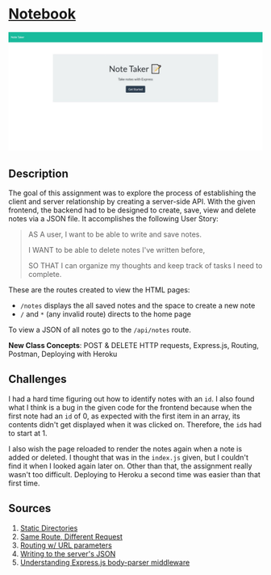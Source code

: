 # [Notebook](https://radiant-dawn-93459.herokuapp.com/)

![Note Taker Home Page](./images/notebook_home.jpg)

## Description
The goal of this assignment was to explore the process of establishing the client and server relationship by creating a server-side API. With the given frontend, the backend had to be designed to create, save, view and delete notes via a JSON file. It accomplishes the following User Story:
> AS A user, I want to be able to write and save notes.
> 
> I WANT to be able to delete notes I've written before,
> 
> SO THAT I can organize my thoughts and keep track of tasks I need to complete.

These are the routes created to view the HTML pages:
* `/notes` displays the all saved notes and the space to create a new note
* `/` and `*` (any invalid route) directs to the home page

To view a JSON of all notes go to the `/api/notes` route.

**New Class Concepts**: POST & DELETE HTTP requests, Express.js, Routing, Postman, Deploying with Heroku

## Challenges
I had a hard time figuring out how to identify notes with an `id`. I also found what I think is a bug in the given code for the frontend because when the first note had an `id` of 0, as expected with the first item in an array, its contents didn't get displayed when it was clicked on. Therefore, the `id`s had to start at 1.

I also wish the page reloaded to render the notes again when a note is added or deleted. I thought that was in the `index.js` given, but I couldn't find it when I looked again later on. Other than that, the assignment really wasn't too difficult. Deploying to Heroku a second time was easier than that first time.

## Sources
1. [Static Directories](https://www.tutorialspoint.com/expressjs/expressjs_static_files.htm)
2. [Same Route, Different Request](https://expressjs.com/en/api.html#app.route)
3. [Routing w/ URL parameters](https://webapplog.com/url-parameters-and-routing-in-express-js/)
4. [Writing to the server's JSON](https://stackoverflow.com/questions/33113125/save-a-json-file-to-server-in-express-node)
5. [Understanding Express.js body-parser middleware](https://codewithhugo.com/parse-express-json-form-body/)
